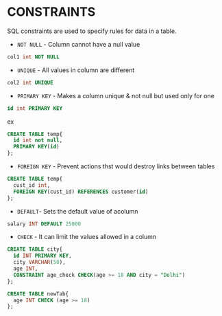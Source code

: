 # CONSTRAINTS

SQL constraints are used to specify rules for data in a table.

- `NOT NULL` - Column cannot have a null value

```sql
col1 int NOT NULL
```

- `UNIQUE` - All values in column are different

```sql
col2 int UNIQUE
```

- `PRIMARY KEY` - Makes a column unique & not null but used only for one

```sql
id int PRIMARY KEY
```

ex

```sql
CREATE TABLE temp{
  id int not null,
  PRIMARY KEY(id)
};
```

- `FOREIGN KEY` - Prevent actions thst would destroy links between tables

```sql
CREATE TABLE temp{
  cust_id int,
  FOREIGN KEY(cust_id) REFERENCES customer(id)
};
```

- `DEFAULT`- Sets the default value of acolumn

```sql
salary INT DEFAULT 25000
```

- `CHECK` - It can limit the values allowed in a column

```sql
CREATE TABLE city{
  id INT PRIMARY KEY,
  city VARCHAR(50),
  age INT,
  CONSTRAINT age_check CHECK(age >= 18 AND city = "Delhi")
};
```

```sql
CREATE TABLE newTab{
  age INT CHECK (age >= 18)
};
```
